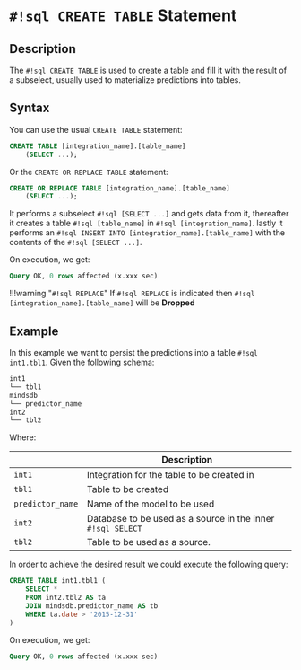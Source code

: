 # `#!sql CREATE TABLE` Statement

## Description

The `#!sql CREATE TABLE` is used to create a table and fill it with the result of a subselect, usually used to materialize predictions into tables.

## Syntax

You can use the usual `CREATE TABLE` statement:

```sql
CREATE TABLE [integration_name].[table_name]
    (SELECT ...);
```

Or the `CREATE OR REPLACE TABLE` statement:

```sql
CREATE OR REPLACE TABLE [integration_name].[table_name]
    (SELECT ...);
```

It performs a subselect `#!sql [SELECT ...]` and gets data from it, thereafter it creates a table `#!sql [table_name]` in `#!sql [integration_name]`. lastly it performs an `#!sql INSERT INTO [integration_name].[table_name]` with the contents of the `#!sql [SELECT ...]`.

On execution, we get:

```sql
Query OK, 0 rows affected (x.xxx sec)
```

!!!warning "`#!sql REPLACE`"
    If `#!sql REPLACE` is indicated then `#!sql [integration_name].[table_name]` will be **Dropped**

## Example

In this example we want to persist the predictions into a table `#!sql int1.tbl1`. Given the following schema:

```bash
int1
└── tbl1
mindsdb
└── predictor_name
int2
└── tbl2
```

Where:

|                  | Description                                                |
| ---------------- | ---------------------------------------------------------- |
| `int1`           | Integration for the table to be created in                 |
| `tbl1`           | Table to be created                                        |
| `predictor_name` | Name of the model to be used                               |
| `int2`           | Database to be used as a source in the inner `#!sql SELECT` |
| `tbl2`           | Table to be used as a source.                               |

In order to achieve the desired result we could execute the following query:

```sql
CREATE TABLE int1.tbl1 (
    SELECT *
    FROM int2.tbl2 AS ta
    JOIN mindsdb.predictor_name AS tb
    WHERE ta.date > '2015-12-31'
)
```

On execution, we get:

```sql
Query OK, 0 rows affected (x.xxx sec)
```
